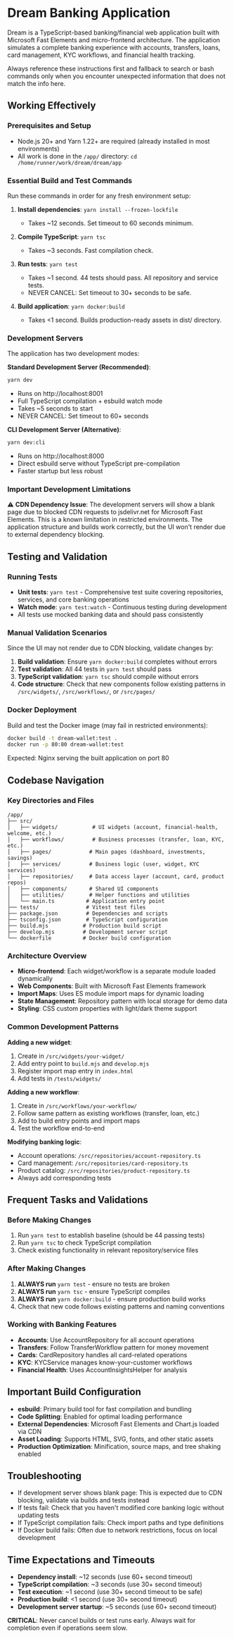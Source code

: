 # Dream Banking Application

Dream is a TypeScript-based banking/financial web application built with Microsoft Fast Elements and micro-frontend architecture. The application simulates a complete banking experience with accounts, transfers, loans, card management, KYC workflows, and financial health tracking.

Always reference these instructions first and fallback to search or bash commands only when you encounter unexpected information that does not match the info here.

## Working Effectively

### Prerequisites and Setup
- Node.js 20+ and Yarn 1.22+ are required (already installed in most environments)
- All work is done in the `/app/` directory: `cd /home/runner/work/dream/dream/app`

### Essential Build and Test Commands
Run these commands in order for any fresh environment setup:

1. **Install dependencies**: `yarn install --frozen-lockfile` 
   - Takes ~12 seconds. Set timeout to 60 seconds minimum.
   
2. **Compile TypeScript**: `yarn tsc`
   - Takes ~3 seconds. Fast compilation check.
   
3. **Run tests**: `yarn test`
   - Takes ~1 second. 44 tests should pass. All repository and service tests.
   - NEVER CANCEL: Set timeout to 30+ seconds to be safe.
   
4. **Build application**: `yarn docker:build`
   - Takes <1 second. Builds production-ready assets in dist/ directory.

### Development Servers
The application has two development modes:

**Standard Development Server (Recommended)**:
```bash
yarn dev
```
- Runs on http://localhost:8001
- Full TypeScript compilation + esbuild watch mode
- Takes ~5 seconds to start
- NEVER CANCEL: Set timeout to 60+ seconds

**CLI Development Server (Alternative)**:
```bash
yarn dev:cli  
```
- Runs on http://localhost:8000
- Direct esbuild serve without TypeScript pre-compilation
- Faster startup but less robust

### Important Development Limitations
⚠️ **CDN Dependency Issue**: The development servers will show a blank page due to blocked CDN requests to jsdelivr.net for Microsoft Fast Elements. This is a known limitation in restricted environments. The application structure and builds work correctly, but the UI won't render due to external dependency blocking.

## Testing and Validation

### Running Tests
- **Unit tests**: `yarn test` - Comprehensive test suite covering repositories, services, and core banking operations
- **Watch mode**: `yarn test:watch` - Continuous testing during development
- All tests use mocked banking data and should pass consistently

### Manual Validation Scenarios
Since the UI may not render due to CDN blocking, validate changes by:

1. **Build validation**: Ensure `yarn docker:build` completes without errors
2. **Test validation**: All 44 tests in `yarn test` should pass
3. **TypeScript validation**: `yarn tsc` should compile without errors
4. **Code structure**: Check that new components follow existing patterns in `/src/widgets/`, `/src/workflows/`, or `/src/pages/`

### Docker Deployment
Build and test the Docker image (may fail in restricted environments):
```bash
docker build -t dream-wallet:test .
docker run -p 80:80 dream-wallet:test
```
Expected: Nginx serving the built application on port 80

## Codebase Navigation

### Key Directories and Files
```
/app/
├── src/
│   ├── widgets/           # UI widgets (account, financial-health, welcome, etc.)
│   ├── workflows/         # Business processes (transfer, loan, KYC, etc.)  
│   ├── pages/            # Main pages (dashboard, investments, savings)
│   ├── services/         # Business logic (user, widget, KYC services)
│   ├── repositories/     # Data access layer (account, card, product repos)
│   ├── components/       # Shared UI components
│   ├── utilities/        # Helper functions and utilities
│   └── main.ts          # Application entry point
├── tests/               # Vitest test files
├── package.json         # Dependencies and scripts
├── tsconfig.json        # TypeScript configuration
├── build.mjs           # Production build script
├── develop.mjs         # Development server script
└── dockerfile          # Docker build configuration
```

### Architecture Overview
- **Micro-frontend**: Each widget/workflow is a separate module loaded dynamically
- **Web Components**: Built with Microsoft Fast Elements framework
- **Import Maps**: Uses ES module import maps for dynamic loading
- **State Management**: Repository pattern with local storage for demo data
- **Styling**: CSS custom properties with light/dark theme support

### Common Development Patterns

**Adding a new widget**:
1. Create in `/src/widgets/your-widget/`
2. Add entry point to `build.mjs` and `develop.mjs`
3. Register import map entry in `index.html`
4. Add tests in `/tests/widgets/`

**Adding a new workflow**:  
1. Create in `/src/workflows/your-workflow/`
2. Follow same pattern as existing workflows (transfer, loan, etc.)
3. Add to build entry points and import maps
4. Test the workflow end-to-end

**Modifying banking logic**:
- Account operations: `/src/repositories/account-repository.ts`
- Card management: `/src/repositories/card-repository.ts`
- Product catalog: `/src/repositories/product-repository.ts`
- Always add corresponding tests

## Frequent Tasks and Validations

### Before Making Changes
1. Run `yarn test` to establish baseline (should be 44 passing tests)
2. Run `yarn tsc` to check TypeScript compilation
3. Check existing functionality in relevant repository/service files

### After Making Changes  
1. **ALWAYS run** `yarn test` - ensure no tests are broken
2. **ALWAYS run** `yarn tsc` - ensure TypeScript compiles  
3. **ALWAYS run** `yarn docker:build` - ensure production build works
4. Check that new code follows existing patterns and naming conventions

### Working with Banking Features
- **Accounts**: Use AccountRepository for all account operations
- **Transfers**: Follow TransferWorkflow pattern for money movement
- **Cards**: CardRepository handles all card-related operations  
- **KYC**: KYCService manages know-your-customer workflows
- **Financial Health**: Uses AccountInsightsHelper for analysis

## Important Build Configuration
- **esbuild**: Primary build tool for fast compilation and bundling
- **Code Splitting**: Enabled for optimal loading performance
- **External Dependencies**: Microsoft Fast Elements and Chart.js loaded via CDN
- **Asset Loading**: Supports HTML, SVG, fonts, and other static assets
- **Production Optimization**: Minification, source maps, and tree shaking enabled

## Troubleshooting
- If development server shows blank page: This is expected due to CDN blocking, validate via builds and tests instead
- If tests fail: Check that you haven't modified core banking logic without updating tests  
- If TypeScript compilation fails: Check import paths and type definitions
- If Docker build fails: Often due to network restrictions, focus on local development

## Time Expectations and Timeouts
- **Dependency install**: ~12 seconds (use 60+ second timeout)
- **TypeScript compilation**: ~3 seconds (use 30+ second timeout)
- **Test execution**: ~1 second (use 30+ second timeout to be safe)
- **Production build**: <1 second (use 30+ second timeout)
- **Development server startup**: ~5 seconds (use 60+ second timeout)

**CRITICAL**: Never cancel builds or test runs early. Always wait for completion even if operations seem slow.